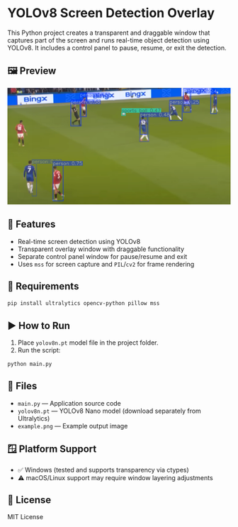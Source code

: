 
# YOLOv8 Screen Detection Overlay

This Python project creates a transparent and draggable window that captures part of the screen and runs real-time object detection using YOLOv8. It includes a control panel to pause, resume, or exit the detection.

## 🖼️ Preview

![Detection Example](example.png)

## 🚀 Features

- Real-time screen detection using YOLOv8
- Transparent overlay window with draggable functionality
- Separate control panel window for pause/resume and exit
- Uses `mss` for screen capture and `PIL`/`cv2` for frame rendering

## 🧰 Requirements

```bash
pip install ultralytics opencv-python pillow mss
```

## ▶️ How to Run

1. Place `yolov8n.pt` model file in the project folder.
2. Run the script:

```bash
python main.py
```

## 📂 Files

- `main.py` — Application source code
- `yolov8n.pt` — YOLOv8 Nano model (download separately from Ultralytics)
- `example.png` — Example output image

## 🪟 Platform Support

- ✅ Windows (tested and supports transparency via ctypes)
- ⚠️ macOS/Linux support may require window layering adjustments

## 📄 License

MIT License
